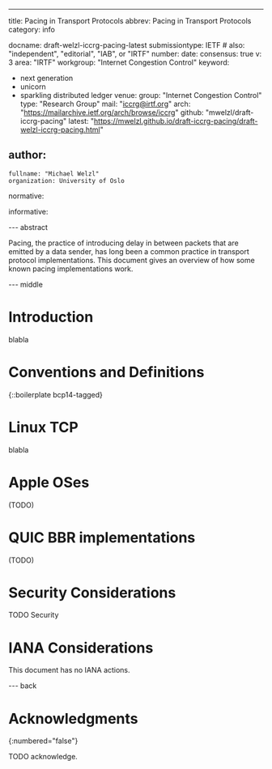---
title: Pacing in Transport Protocols
abbrev: Pacing in Transport Protocols
category: info

docname: draft-welzl-iccrg-pacing-latest
submissiontype: IETF  # also: "independent", "editorial", "IAB", or "IRTF"
number:
date:
consensus: true
v: 3
area: "IRTF"
workgroup: "Internet Congestion Control"
keyword:
 - next generation
 - unicorn
 - sparkling distributed ledger
venue:
  group: "Internet Congestion Control"
  type: "Research Group"
  mail: "iccrg@irtf.org"
  arch: "https://mailarchive.ietf.org/arch/browse/iccrg"
  github: "mwelzl/draft-iccrg-pacing"
  latest: "https://mwelzl.github.io/draft-iccrg-pacing/draft-welzl-iccrg-pacing.html"

author:
  -
    fullname: "Michael Welzl"
    organization: University of Oslo

normative:

informative:


--- abstract

Pacing, the practice of introducing delay in between packets that are emitted by a data sender, has long been a common practice in transport protocol implementations. This document gives an overview of how some known pacing implementations work.


--- middle

# Introduction

blabla

# Conventions and Definitions

{::boilerplate bcp14-tagged}


# Linux TCP

blabla

# Apple OSes

(TODO)


# QUIC BBR implementations

(TODO)


# Security Considerations

TODO Security


# IANA Considerations

This document has no IANA actions.


--- back

# Acknowledgments
{:numbered="false"}

TODO acknowledge.
